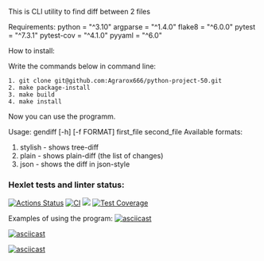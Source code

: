 This is CLI utility to find diff between 2 files

Requirements:
python = "^3.10"
argparse = "^1.4.0"
flake8 = "^6.0.0"
pytest = "^7.3.1"
pytest-cov = "^4.1.0"
pyyaml = "^6.0"

How to install:

Write the commands below in command line:

    1. git clone git@github.com:Agrarox666/python-project-50.git
    2. make package-install
    3. make build
    4. make install

Now you can use the programm.

Usage:
gendiff [-h] [-f FORMAT] first_file second_file
Available formats:

1. stylish - shows tree-diff
2. plain - shows plain-diff (the list of changes)
3. json - shows the diff in json-style 

### Hexlet tests and linter status:
[![Actions Status](https://github.com/Agrarox666/python-project-50/workflows/hexlet-check/badge.svg)](https://github.com/Agrarox666/python-project-50/actions) [![CI](https://github.com/Agrarox666/python-project-50/actions/workflows/test.yml/badge.svg)](https://github.com/Agrarox666/python-project-50/actions/workflows/test.yml) <a href="https://codeclimate.com/github/Agrarox666/python-project-50/maintainability"><img src="https://api.codeclimate.com/v1/badges/fc1464fbf627ca6f83e8/maintainability" /></a> [![Test Coverage](https://api.codeclimate.com/v1/badges/ab942f403a5d0e3197b6/test_coverage)](https://codeclimate.com/github/Agrarox666/python-project-50/test_coverage)

Examples of using the program:
[![asciicast](https://asciinema.org/a/kpGrv2V7ayxKShbqBzeYPng6U.svg)](https://asciinema.org/a/kpGrv2V7ayxKShbqBzeYPng6U)

[![asciicast](https://asciinema.org/a/Lmc7YiJMkjzZv6N7IyAKruQcP.svg)](https://asciinema.org/a/Lmc7YiJMkjzZv6N7IyAKruQcP)

[![asciicast](https://asciinema.org/a/CVAWg0T7UQlN5BnCRj9GOfckG.svg)](https://asciinema.org/a/CVAWg0T7UQlN5BnCRj9GOfckG)
